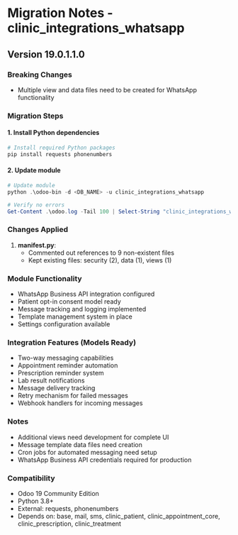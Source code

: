 # Migration Notes - clinic_integrations_whatsapp

## Version 19.0.1.1.0

### Breaking Changes
- Multiple view and data files need to be created for WhatsApp functionality

### Migration Steps

#### 1. Install Python dependencies
```powershell
# Install required Python packages
pip install requests phonenumbers
```

#### 2. Update module
```powershell
# Update module
python .\odoo-bin -d <DB_NAME> -u clinic_integrations_whatsapp

# Verify no errors
Get-Content .\odoo.log -Tail 100 | Select-String "clinic_integrations_whatsapp"
```

### Changes Applied
1. **__manifest__.py**:
   - Commented out references to 9 non-existent files
   - Kept existing files: security (2), data (1), views (1)

### Module Functionality
- WhatsApp Business API integration configured
- Patient opt-in consent model ready
- Message tracking and logging implemented
- Template management system in place
- Settings configuration available

### Integration Features (Models Ready)
- Two-way messaging capabilities
- Appointment reminder automation
- Prescription reminder system
- Lab result notifications
- Message delivery tracking
- Retry mechanism for failed messages
- Webhook handlers for incoming messages

### Notes
- Additional views need development for complete UI
- Message template data files need creation
- Cron jobs for automated messaging need setup
- WhatsApp Business API credentials required for production

### Compatibility
- Odoo 19 Community Edition
- Python 3.8+
- External: requests, phonenumbers
- Depends on: base, mail, sms, clinic_patient, clinic_appointment_core, clinic_prescription, clinic_treatment